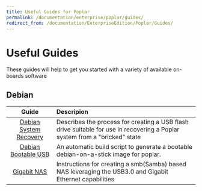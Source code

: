 ```yaml
---
title: Useful Guides for Poplar
permalink: /documentation/enterprise/poplar/guides/
redirect_from: /documentation/EnterpriseEdition/Poplar/Guides/
---
```

# Useful Guides

These guides will help to get you started with a variety of available on-boards software

## Debian

| Guide                                                                                                         | Descripion                                                                                                                 |
|:-------------------------------------------------------------------------------------------------------------:|:---------------------------------------------------------------------------------------------------------------------------|
| [Debian System Recovery](https://github.com/96boards-poplar/Documentation/blob/master/debian_build_instructions.md)  | Describes the process for creating a USB flash drive suitable for use in recovering a Poplar system from a "bricked" state |
| [Debian Bootable USB](https://github.com/daniel-thompson/poplar-usbstick)                                     | An automatic build script to generate a bootable debian-on-a-stick image for poplar.                                       |
| [Gigabit NAS](gigabit-nas.md)                                                                                 | Instructions for creating a smb(Samba) based NAS leveraging the USB3.0 and Gigabit Ethernet capabilities                   |

